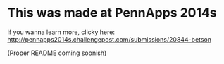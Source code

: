 # This was made at PennApps 2014s
If you wanna learn more, clicky here: http://pennapps2014s.challengepost.com/submissions/20844-betson

(Proper README coming soonish)
